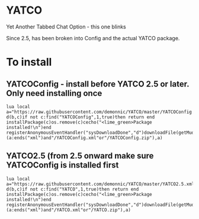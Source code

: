 YATCO
=====

Yet Another Tabbed Chat Option - this one blinks

Since 2.5, has been broken into Config and the actual YATCO package.

# To install
## YATCOConfig - install before YATCO 2.5 or later. Only need installing once

```
lua local a="https://raw.githubusercontent.com/demonnic/YATCO/master/YATCOConfig.xml"function d(b,c)if not c:find("YATCOConfig",1,true)then return end installPackage(c)os.remove(c)cecho("<lime_green>Package installed!\n")end registerAnonymousEventHandler("sysDownloadDone","d")downloadFile(getMudletHomeDir()..(a:ends("xml")and"/YATCOConfig.xml"or"/YATCOConfig.zip"),a)
```

## YATCO2.5 (from 2.5 onward make sure YATCOConfig is installed first
```
lua local a="https://raw.githubusercontent.com/demonnic/YATCO/master/YATCO2.5.xml"function d(b,c)if not c:find("YATCO",1,true)then return end installPackage(c)os.remove(c)cecho("<lime_green>Package installed!\n")end registerAnonymousEventHandler("sysDownloadDone","d")downloadFile(getMudletHomeDir()..(a:ends("xml")and"/YATCO.xml"or"/YATCO.zip"),a)
```
